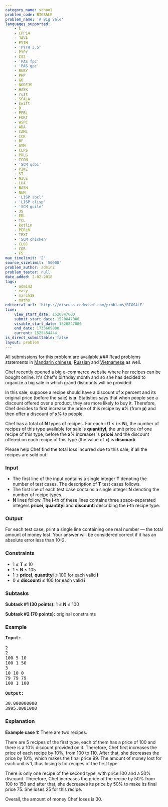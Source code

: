 ```yaml
---
category_name: school
problem_code: BIGSALE
problem_name: 'A Big Sale'
languages_supported:
    - C
    - CPP14
    - JAVA
    - PYTH
    - 'PYTH 3.5'
    - PYPY
    - CS2
    - 'PAS fpc'
    - 'PAS gpc'
    - RUBY
    - PHP
    - GO
    - NODEJS
    - HASK
    - rust
    - SCALA
    - swift
    - D
    - PERL
    - FORT
    - WSPC
    - ADA
    - CAML
    - ICK
    - BF
    - ASM
    - CLPS
    - PRLG
    - ICON
    - 'SCM qobi'
    - PIKE
    - ST
    - NICE
    - LUA
    - BASH
    - NEM
    - 'LISP sbcl'
    - 'LISP clisp'
    - 'SCM guile'
    - JS
    - ERL
    - TCL
    - kotlin
    - PERL6
    - TEXT
    - 'SCM chicken'
    - CLOJ
    - COB
    - FS
max_timelimit: '2'
source_sizelimit: '50000'
problem_author: admin2
problem_tester: null
date_added: 2-02-2018
tags:
    - admin2
    - easy
    - march18
    - maths
editorial_url: 'https://discuss.codechef.com/problems/BIGSALE'
time:
    view_start_date: 1520847000
    submit_start_date: 1520847000
    visible_start_date: 1520847000
    end_date: 1735669800
    current: 1525454444
is_direct_submittable: false
layout: problem
---
```

All submissions for this problem are available.### Read problems statements in [Mandarin chinese](http://www.codechef.com/download/translated/MARCH18/mandarin/BIGSALE.pdf), [Russian](http://www.codechef.com/download/translated/MARCH18/russian/BIGSALE.pdf) and [Vietnamese](http://www.codechef.com/download/translated/MARCH18/vietnamese/BIGSALE.pdf) as well.

Chef recently opened a big e-commerce website where her recipes can be bought online. It's Chef's birthday month and so she has decided to organize a big sale in which grand discounts will be provided.

In this sale, suppose a recipe should have a discount of **x** percent and its original price (before the sale) is **p**. Statistics says that when people see a discount offered over a product, they are more likely to buy it. Therefore, Chef decides to first increase the price of this recipe by **x**% (from **p**) and then offer a discount of **x**% to people.

Chef has a total of **N** types of recipes. For each **i** (1 ≤ **i** ≤ **N**), the number of recipes of this type available for sale is **quantityi**, the unit price (of one recipe of this type, before the **x**% increase) is **pricei** and the discount offered on each recipe of this type (the value of **x**) is **discounti**.

Please help Chef find the total loss incurred due to this sale, if all the recipes are sold out.

### Input

- The first line of the input contains a single integer **T** denoting the number of test cases. The description of **T** test cases follows.
- The first line of each test case contains a single integer **N** denoting the number of recipe types.
- **N** lines follow. The **i**-th of these lines contains three space-separated integers **pricei**, **quantityi** and **discounti** describing the **i**-th recipe type.

### Output

For each test case, print a single line containing one real number — the total amount of money lost. Your answer will be considered correct if it has an absolute error less than 10-2.

### Constraints

- 1 ≤ **T** ≤ 10
- 1 ≤ **N** ≤ 105
- 1 ≤ **pricei**, **quantityi** ≤ 100 for each valid **i**
- 0 ≤ **discounti** ≤ 100 for each valid **i**

### Subtasks

**Subtask #1 (30 points):** 1 ≤ **N** ≤ 100

**Subtask #2 (70 points):** original constraints

### Example

<pre><b>Input:</b>

2
2
100 5 10
100 1 50
3
10 10 0
79 79 79
100 1 100

<b>Output:</b>

30.000000000
3995.0081000
</pre>
### Explanation

**Example case 1:** There are two recipes.

There are 5 recipes of the first type, each of them has a price of 100 and there is a 10% discount provided on it. Therefore, Chef first increases the price of each recipe by 10%, from 100 to 110. After that, she decreases the price by 10%, which makes the final price 99. The amount of money lost for each unit is 1, thus losing 5 for recipes of the first type.

There is only one recipe of the second type, with price 100 and a 50% discount. Therefore, Chef increases the price of the recipe by 50% from 100 to 150 and after that, she decreases its price by 50% to make its final price 75. She loses 25 for this recipe.

Overall, the amount of money Chef loses is 30.
